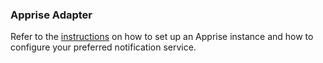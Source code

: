 ### Apprise Adapter

Refer to the [instructions](https://github.com/caronc/apprise-api#installation) on how to set up an Apprise instance and how to configure your preferred notification service.
